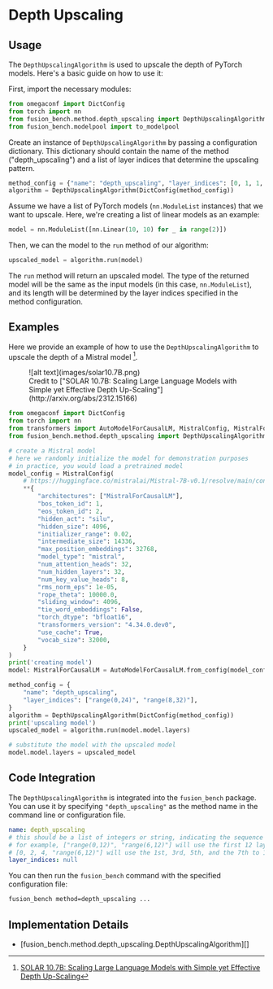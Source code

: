 # Depth Upscaling

## Usage

The `DepthUpscalingAlgorithm` is used to upscale the depth of PyTorch models. Here's a basic guide on how to use it:

First, import the necessary modules:

```python
from omegaconf import DictConfig
from torch import nn
from fusion_bench.method.depth_upscaling import DepthUpscalingAlgorithm
from fusion_bench.modelpool import to_modelpool
```

Create an instance of `DepthUpscalingAlgorithm` by passing a configuration dictionary. 
This dictionary should contain the name of the method ("depth_upscaling") and a list of layer indices that determine the upscaling pattern.

```python
method_config = {"name": "depth_upscaling", "layer_indices": [0, 1, 1, 0]}
algorithm = DepthUpscalingAlgorithm(DictConfig(method_config))
```

Assume we have a list of PyTorch models (`nn.ModuleList` instances) that we want to upscale. Here, we're creating a list of linear models as an example:

```python
model = nn.ModuleList([nn.Linear(10, 10) for _ in range(2)])
```

Then, we can the model to the `run` method of our algorithm:

```python
upscaled_model = algorithm.run(model)
```

The `run` method will return an upscaled model. The type of the returned model will be the same as the input models (in this case, `nn.ModuleList`), and its length will be determined by the layer indices specified in the method configuration.

## Examples

Here we provide an example of how to use the `DepthUpscalingAlgorithm` to upscale the depth of a Mistral model [^1].

<figure markdown="span">
    ![alt text](images/solar10.7B.png)
    <figcaption> Credit to ["SOLAR 10.7B: Scaling Large Language Models with Simple yet Effective Depth Up-Scaling"](http://arxiv.org/abs/2312.15166)</figcaption>
</figure>

```python
from omegaconf import DictConfig
from torch import nn
from transformers import AutoModelForCausalLM, MistralConfig, MistralForCausalLM
from fusion_bench.method.depth_upscaling import DepthUpscalingAlgorithm

# create a Mistral model
# here we randomly initialize the model for demonstration purposes
# in practice, you would load a pretrained model
model_config = MistralConfig(
    # https://huggingface.co/mistralai/Mistral-7B-v0.1/resolve/main/config.json
    **{
        "architectures": ["MistralForCausalLM"],
        "bos_token_id": 1,
        "eos_token_id": 2,
        "hidden_act": "silu",
        "hidden_size": 4096,
        "initializer_range": 0.02,
        "intermediate_size": 14336,
        "max_position_embeddings": 32768,
        "model_type": "mistral",
        "num_attention_heads": 32,
        "num_hidden_layers": 32,
        "num_key_value_heads": 8,
        "rms_norm_eps": 1e-05,
        "rope_theta": 10000.0,
        "sliding_window": 4096,
        "tie_word_embeddings": False,
        "torch_dtype": "bfloat16",
        "transformers_version": "4.34.0.dev0",
        "use_cache": True,
        "vocab_size": 32000,
    }
)
print('creating model')
model: MistralForCausalLM = AutoModelForCausalLM.from_config(model_config)

method_config = {
    "name": "depth_upscaling",
    "layer_indices": ["range(0,24)", "range(8,32)"],
}
algorithm = DepthUpscalingAlgorithm(DictConfig(method_config))
print('upscaling model')
upscaled_model = algorithm.run(model.model.layers)

# substitute the model with the upscaled model
model.model.layers = upscaled_model
```

## Code Integration

The `DepthUpscalingAlgorithm` is integrated into the `fusion_bench` package. You can use it by specifying `"depth_upscaling"` as the method name in the command line or configuration file.

```yaml title="config/method/depth_upscaling.yaml"
name: depth_upscaling
# this should be a list of integers or string, indicating the sequence of layers. If the entry is an integer, it will use the n-th layer of the model. If the entry is a string, it will use the layers specified by the string. The string should be a valid python expression that evaluates to a list of integers.
# for example, ["range(0,12)", "range(6,12)"] will use the first 12 layers and the last 6 layers of the model to construct the new model
# [0, 2, 4, "range(6,12)"] will use the 1st, 3rd, 5th, and the 7th to 12th layers of the model to construct the new model
layer_indices: null
```

You can then run the `fusion_bench` command with the specified configuration file:

```bash
fusion_bench method=depth_upscaling ...
```

## Implementation Details

- [fusion_bench.method.depth_upscaling.DepthUpscalingAlgorithm][]


[^1]: [SOLAR 10.7B: Scaling Large Language Models with Simple yet Effective Depth Up-Scaling](http://arxiv.org/abs/2312.15166)
